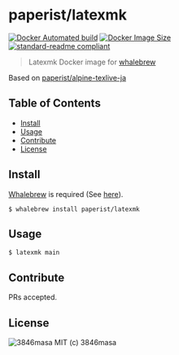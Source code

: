 # paperist/latexmk

[![Docker Automated build](https://img.shields.io/docker/automated/paperist/latexmk.svg)](https://hub.docker.com/r/paperist/latexmk/)
[![Docker Image Size](https://images.microbadger.com/badges/image/paperist/latexmk.svg)](https://microbadger.com/images/paperist/latexmk "Get your own image badge on microbadger.com")
[![standard-readme compliant](https://img.shields.io/badge/standard--readme-OK-green.svg)](https://github.com/RichardLitt/standard-readme)

> Latexmk Docker image for [whalebrew]

Based on [paperist/alpine-texlive-ja]

[whalebrew]: https://github.com/bfirsh/whalebrew
[paperist/alpine-texlive-ja]: https://github.com/Paperist/docker-alpine-texlive-ja

## Table of Contents

- [Install](#install)
- [Usage](#usage)
- [Contribute](#contribute)
- [License](#license)

## Install

[Whalebrew] is required (See [here][whalebrew-install]).

[whalebrew-install]: https://github.com/bfirsh/whalebrew#install

```
$ whalebrew install paperist/latexmk
```

## Usage

```
$ latexmk main
```

## Contribute

PRs accepted.

## License

![3846masa] MIT (c) 3846masa

[3846masa]: https://www.gravatar.com/avatar/cfeae69aae4f4fc102960f01d35d2d86?s=50
